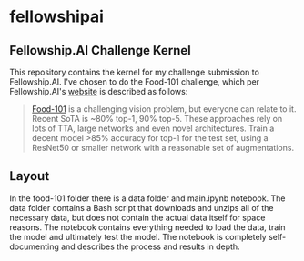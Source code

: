 # fellowshipai
## Fellowship.AI Challenge Kernel
This repository contains the kernel for my challenge submission to Fellowship.AI. I've chosen to do the Food-101 challenge, which per Fellowship.AI's [website](https://fellowship.ai/) is described as follows:
> [Food-101](https://www.vision.ee.ethz.ch/datasets_extra/food-101/) is a challenging vision problem, but everyone can relate to it.  Recent SoTA is ~80% top-1, 90% top-5.  These approaches rely on lots of TTA, large networks and  even novel architectures.
>Train a decent model >85% accuracy for top-1 for the test set, using a ResNet50 or smaller network with a reasonable set of augmentations.

## Layout
In the food-101 folder there is a data folder and main.ipynb notebook. The data folder contains a Bash script that downloads and unzips all of the necessary data, but does not contain the actual data itself for space reasons. The notebook contains everything needed to load the data, train the model and ultimately test the model. The notebook is completely self-documenting and describes the process and results in depth.
